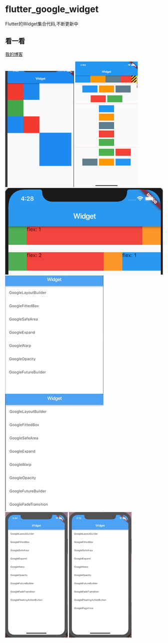 # flutter_google_widget

Flutter的Widget集合代码,不断更新中

## 看一看

[我的博客](http://fultterliker.com)


<img src="https://raw.githubusercontent.com/dlgchg/flutter_google_widgets/master/screenshots/opacity.gif" alt="Sample"  width="220" height="370">   <img src="https://raw.githubusercontent.com/dlgchg/flutter_google_widgets/master/screenshots/warp_1.png" alt="Sample"  width="200" height="400">
<img src="https://raw.githubusercontent.com/dlgchg/flutter_google_widgets/master/screenshots/expanded_1.png" alt="Sample">
<img src="https://raw.githubusercontent.com/dlgchg/flutter_google_widgets/master/screenshots/futurebuilder.gif"> <img src="https://raw.githubusercontent.com/dlgchg/flutter_google_widgets/master/screenshots/fadetranstion.gif">
<img src="https://raw.githubusercontent.com/dlgchg/flutter_google_widgets/master/screenshots/floatingactionbutton.gif" alt="Sample"  width="200" height="400"> <img src="https://raw.githubusercontent.com/dlgchg/flutter_google_widgets/master/screenshots/pageview.gif" alt="Sample"  width="200" height="400">

